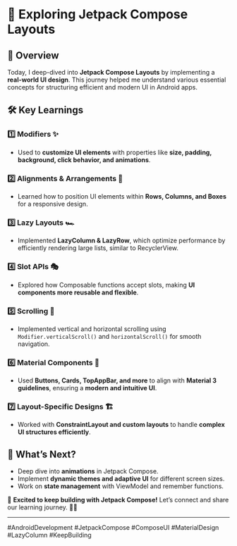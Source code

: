 # 🚀 Exploring Jetpack Compose Layouts

## 📌 Overview
Today, I deep-dived into **Jetpack Compose Layouts** by implementing a **real-world UI design**. This journey helped me understand various essential concepts for structuring efficient and modern UI in Android apps.

## 🛠️ Key Learnings

### 1️⃣ **Modifiers** ✨  
- Used to **customize UI elements** with properties like **size, padding, background, click behavior, and animations**.

### 2️⃣ **Alignments & Arrangements** 📍  
- Learned how to position UI elements within **Rows, Columns, and Boxes** for a responsive design.

### 3️⃣ **Lazy Layouts** 🏎️  
- Implemented **LazyColumn & LazyRow**, which optimize performance by efficiently rendering large lists, similar to RecyclerView.

### 4️⃣ **Slot APIs** 🎭  
- Explored how Composable functions accept slots, making **UI components more reusable and flexible**.

### 5️⃣ **Scrolling** 📜  
- Implemented vertical and horizontal scrolling using `Modifier.verticalScroll()` and `horizontalScroll()` for smooth navigation.

### 6️⃣ **Material Components** 🎨  
- Used **Buttons, Cards, TopAppBar, and more** to align with **Material 3 guidelines**, ensuring a **modern and intuitive UI**.

### 7️⃣ **Layout-Specific Designs** 🏗️  
- Worked with **ConstraintLayout and custom layouts** to handle **complex UI structures efficiently**.

## 🚀 What’s Next?
- Deep dive into **animations** in Jetpack Compose.
- Implement **dynamic themes and adaptive UI** for different screen sizes.
- Work on **state management** with ViewModel and remember functions.

📢 **Excited to keep building with Jetpack Compose!** Let’s connect and share our learning journey. 💪🚀

---  
#AndroidDevelopment #JetpackCompose #ComposeUI #MaterialDesign #LazyColumn #KeepBuilding
